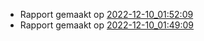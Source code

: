 * Rapport gemaakt op [2022-12-10_01:52:09](rapport/2022-12-10_01-52-09.md) 
* Rapport gemaakt op [2022-12-10_01:49:09](rapport/2022-12-10_01-49-09.md) 

